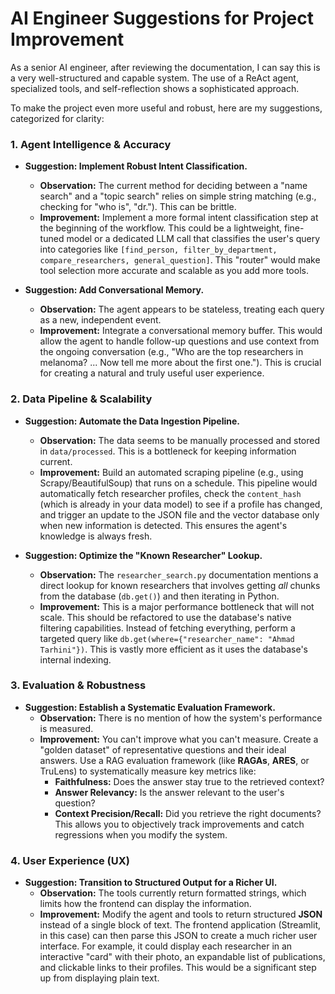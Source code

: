 # AI Engineer Suggestions for Project Improvement

As a senior AI engineer, after reviewing the documentation, I can say this is a very well-structured and capable system. The use of a ReAct agent, specialized tools, and self-reflection shows a sophisticated approach.

To make the project even more useful and robust, here are my suggestions, categorized for clarity:

### 1. Agent Intelligence & Accuracy

*   **Suggestion: Implement Robust Intent Classification.**
    *   **Observation:** The current method for deciding between a "name search" and a "topic search" relies on simple string matching (e.g., checking for "who is", "dr."). This can be brittle.
    *   **Improvement:** Implement a more formal intent classification step at the beginning of the workflow. This could be a lightweight, fine-tuned model or a dedicated LLM call that classifies the user's query into categories like `[find_person, filter_by_department, compare_researchers, general_question]`. This "router" would make tool selection more accurate and scalable as you add more tools.

*   **Suggestion: Add Conversational Memory.**
    *   **Observation:** The agent appears to be stateless, treating each query as a new, independent event.
    *   **Improvement:** Integrate a conversational memory buffer. This would allow the agent to handle follow-up questions and use context from the ongoing conversation (e.g., "Who are the top researchers in melanoma? ... Now tell me more about the first one."). This is crucial for creating a natural and truly useful user experience.

### 2. Data Pipeline & Scalability

*   **Suggestion: Automate the Data Ingestion Pipeline.**
    *   **Observation:** The data seems to be manually processed and stored in `data/processed`. This is a bottleneck for keeping information current.
    *   **Improvement:** Build an automated scraping pipeline (e.g., using Scrapy/BeautifulSoup) that runs on a schedule. This pipeline would automatically fetch researcher profiles, check the `content_hash` (which is already in your data model) to see if a profile has changed, and trigger an update to the JSON file and the vector database only when new information is detected. This ensures the agent's knowledge is always fresh.

*   **Suggestion: Optimize the "Known Researcher" Lookup.**
    *   **Observation:** The `researcher_search.py` documentation mentions a direct lookup for known researchers that involves getting *all* chunks from the database (`db.get()`) and then iterating in Python.
    *   **Improvement:** This is a major performance bottleneck that will not scale. This should be refactored to use the database's native filtering capabilities. Instead of fetching everything, perform a targeted query like `db.get(where={"researcher_name": "Ahmad Tarhini"})`. This is vastly more efficient as it uses the database's internal indexing.

### 3. Evaluation & Robustness

*   **Suggestion: Establish a Systematic Evaluation Framework.**
    *   **Observation:** There is no mention of how the system's performance is measured.
    *   **Improvement:** You can't improve what you can't measure. Create a "golden dataset" of representative questions and their ideal answers. Use a RAG evaluation framework (like **RAGAs**, **ARES**, or TruLens) to systematically measure key metrics like:
        *   **Faithfulness:** Does the answer stay true to the retrieved context?
        *   **Answer Relevancy:** Is the answer relevant to the user's question?
        *   **Context Precision/Recall:** Did you retrieve the right documents?
    This allows you to objectively track improvements and catch regressions when you modify the system.

### 4. User Experience (UX)

*   **Suggestion: Transition to Structured Output for a Richer UI.**
    *   **Observation:** The tools currently return formatted strings, which limits how the frontend can display the information.
    *   **Improvement:** Modify the agent and tools to return structured **JSON** instead of a single block of text. The frontend application (Streamlit, in this case) can then parse this JSON to create a much richer user interface. For example, it could display each researcher in an interactive "card" with their photo, an expandable list of publications, and clickable links to their profiles. This would be a significant step up from displaying plain text.
